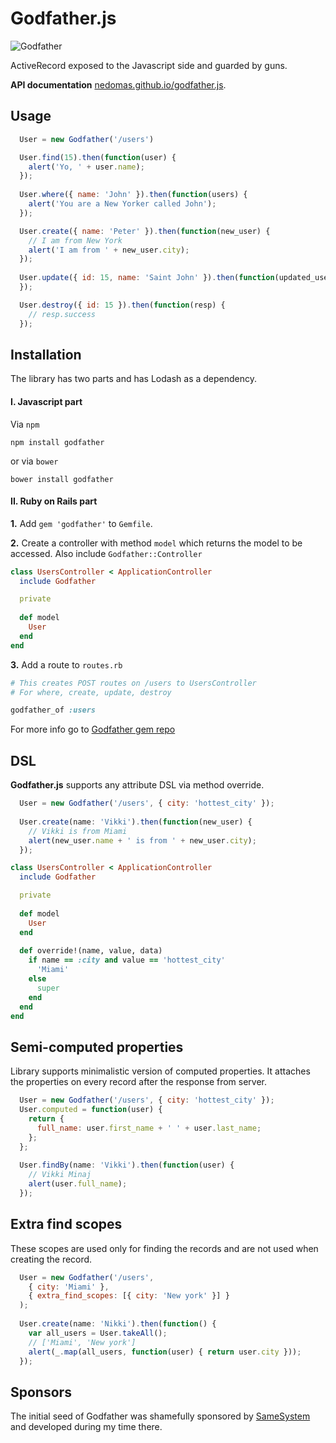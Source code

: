 # Godfather.js

![Godfather](https://cloud.githubusercontent.com/assets/1877286/4621676/2998b296-532f-11e4-91ed-f9b246d15568.jpg)

ActiveRecord exposed to the Javascript side and guarded by guns. 

**API documentation** [nedomas.github.io/godfather.js](http://nedomas.github.io/godfather.js/src/godfather.html).

## Usage

```js
  User = new Godfather('/users')

  User.find(15).then(function(user) {
    alert('Yo, ' + user.name);
  });
  
  User.where({ name: 'John' }).then(function(users) {
    alert('You are a New Yorker called John');
  });

  User.create({ name: 'Peter' }).then(function(new_user) {
    // I am from New York
    alert('I am from ' + new_user.city);
  });
  
  User.update({ id: 15, name: 'Saint John' }).then(function(updated_user) {
  });

  User.destroy({ id: 15 }).then(function(resp) {
    // resp.success
  });
```

## Installation

The library has two parts and has Lodash as a dependency.

#### I. Javascript part

Via ``npm``

```
npm install godfather
```

or via ``bower``

```
bower install godfather
```

#### II. Ruby on Rails part

**1.** Add ``gem 'godfather'`` to ``Gemfile``.

**2.** Create a controller with method ``model`` which returns the model to be accessed.
Also include ``Godfather::Controller``

```ruby
class UsersController < ApplicationController
  include Godfather

  private
  
  def model
    User
  end
end
```

**3.** Add a route to ``routes.rb``

```ruby
# This creates POST routes on /users to UsersController
# For where, create, update, destroy

godfather_of :users
```

For more info go to [Godfather gem repo](https://github.com/Nedomas/godfather)

## DSL

**Godfather.js** supports any attribute DSL via method override.

```js
  User = new Godfather('/users', { city: 'hottest_city' });
  
  User.create(name: 'Vikki').then(function(new_user) {
    // Vikki is from Miami
    alert(new_user.name + ' is from ' + new_user.city);
  });
```

```ruby
class UsersController < ApplicationController
  include Godfather

  private
  
  def model
    User
  end
  
  def override!(name, value, data)
    if name == :city and value == 'hottest_city'
      'Miami'
    else
      super
    end
  end
end
```

## Semi-computed properties

Library supports minimalistic version of computed properties. It attaches the properties on every record after the response from server.

```js
  User = new Godfather('/users', { city: 'hottest_city' });
  User.computed = function(user) {
    return {
      full_name: user.first_name + ' ' + user.last_name;
    };
  };
  
  User.findBy(name: 'Vikki').then(function(user) {
    // Vikki Minaj
    alert(user.full_name);
  });
```

## Extra find scopes

These scopes are used only for finding the records and are not used when creating the record.

```js
  User = new Godfather('/users', 
    { city: 'Miami' },
    { extra_find_scopes: [{ city: 'New york' }] }
  );
  
  User.create(name: 'Nikki').then(function() {
    var all_users = User.takeAll();
    // ['Miami', 'New york']
    alert(_.map(all_users, function(user) { return user.city }));
  });
```

## Sponsors

The initial seed of Godfather was shamefully sponsored by [SameSystem](http://www.samesystem.com) and
developed during my time there.
